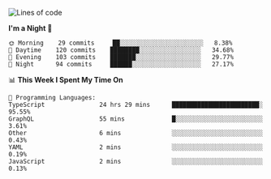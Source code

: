 <!--START_SECTION:waka-->
![Lines of code](https://img.shields.io/badge/From%20Hello%20World%20I%27ve%20Written-640113%20lines%20of%20code-blue)

**I'm a Night 🦉** 

```text
🌞 Morning    29 commits     ██░░░░░░░░░░░░░░░░░░░░░░░   8.38% 
🌆 Daytime    120 commits    ████████░░░░░░░░░░░░░░░░░   34.68% 
🌃 Evening    103 commits    ███████░░░░░░░░░░░░░░░░░░   29.77% 
🌙 Night      94 commits     ██████░░░░░░░░░░░░░░░░░░░   27.17%

```


📊 **This Week I Spent My Time On** 

```text
💬 Programming Languages: 
TypeScript               24 hrs 29 mins      ████████████████████████░   95.55% 
GraphQL                  55 mins             █░░░░░░░░░░░░░░░░░░░░░░░░   3.61% 
Other                    6 mins              ░░░░░░░░░░░░░░░░░░░░░░░░░   0.43% 
YAML                     2 mins              ░░░░░░░░░░░░░░░░░░░░░░░░░   0.19% 
JavaScript               2 mins              ░░░░░░░░░░░░░░░░░░░░░░░░░   0.13%

```


<!--END_SECTION:waka-->
